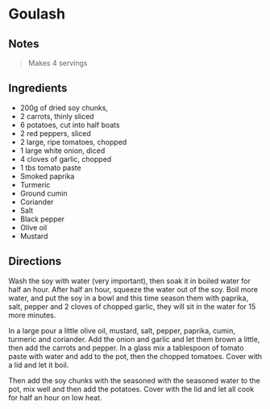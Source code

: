 # Goulash

## Notes

> Makes 4 servings

## Ingredients

- 200g of dried soy chunks,
- 2 carrots, thinly sliced
- 6 potatoes, cut into half boats
- 2 red peppers, sliced
- 2 large, ripe tomatoes, chopped
- 1 large white onion, diced
- 4 cloves of garlic, chopped
- 1 tbs tomato paste
- Smoked paprika
- Turmeric
- Ground cumin
- Coriander
- Salt
- Black pepper
- Olive oil
- Mustard

## Directions

Wash the soy with water (very important), then soak it in boiled water for half an hour. After half an hour, squeeze the water out of the soy. Boil more water, and put the soy in a bowl and this time season them with paprika, salt, pepper and 2 cloves of chopped garlic, they will sit in the water for 15 more minutes.

In a large pour a little olive oil, mustard, salt, pepper, paprika, cumin, turmeric and coriander. Add the onion and garlic and let them brown a little, then add the carrots and pepper. In a glass mix a tablespoon of tomato paste with water and add to the pot, then the chopped tomatoes. Cover with a lid and let it boil.

Then add the soy chunks with the seasoned with the seasoned water to the pot, mix well and then add the potatoes. Cover with the lid and let all cook for half an hour on low heat.
